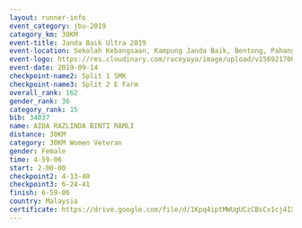 ```yaml
---
layout: runner-info 
event_category: jbu-2019 
category_km: 30KM 
event-title: Janda Baik Ultra 2019  
event-location: Sekolah Kebangsaan, Kampung Janda Baik, Bentong, Pahang, Malaysia 
event-logo: https://res.cloudinary.com/raceyaya/image/upload/v1569217009/logo/janda-baik_vch1pc.jpg 
event-date: 2019-09-14 
checkpoint-name2: Split 1 SMK 
checkpoint-name3: Split 2 E Farm 
overall_rank: 162
gender_rank: 36
category_rank: 15
bib: 34037
name: AIDA RAZLINDA BINTI RAMLI
distance: 30KM
category: 30KM Women Veteran
gender: Female
time: 4-59-06
start: 2-00-00
checkpoint2: 4-13-40
checkpoint3: 6-24-41
finish: 6-59-06
country: Malaysia
certificate: https://drive.google.com/file/d/1Kpq4iptMWUgUCzCBsCx1cj4IX18jYb0h/view?usp=sharing
---
```


